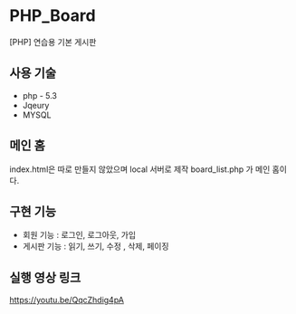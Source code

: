 # PHP_Board
[PHP] 연습용 기본 게시판

## 사용 기술
* php - 5.3
* Jqeury
* MYSQL


## 메인 홈
index.html은 따로 만들지 않았으며 local 서버로 제작
board_list.php 가 메인 홈이다.

## 구현 기능
* 회원 기능 : 로그인, 로그아웃, 가입
* 게시판 기능 : 읽기, 쓰기, 수정 , 삭제, 페이징 

## 실행 영상 링크
https://youtu.be/QqcZhdig4pA
